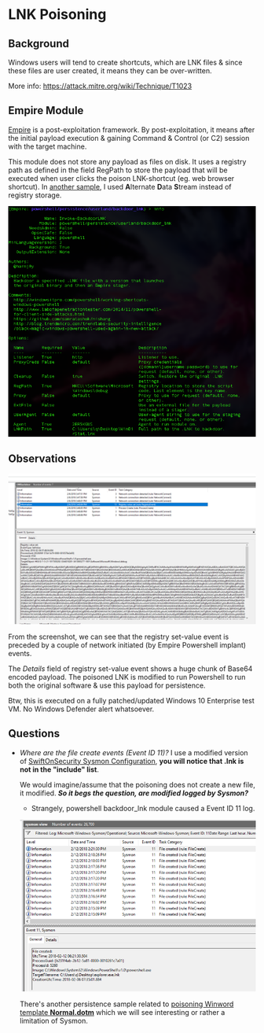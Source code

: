 # LNK Poisoning

## Background
Windows users will tend to create shortcuts, which are LNK files & since these files are user created, it means they can be over-written. 

More info: https://attack.mitre.org/wiki/Technique/T1023

## Empire Module

[Empire](https://github.com/EmpireProject/Empire) is a post-exploitation framework. By post-exploitation, it means after the initial payload execution & gaining Command & Control (or C2) session with the target machine.

This module does not store any payload as files on disk. It uses a registry path as defined in the field RegPath to store the payload that will be executed when user clicks the poison LNK-shortcut (eg. web browser shortcut). In [another sample](https://github.com/jymcheong/SysmonResources/tree/master/6.%20Sample%20Data/stage%202%20(Get%20In)/3.%20install%20payloads/(Type%202)%20Abuse%20userland%20schedule-task), I used **A**lternate **D**ata **S**tream instead of registry storage. 

![](img/backdoorLNK.png)

## Observations
![](img/regsetvalue.png)

From the screenshot, we can see that the registry set-value event is preceded by a couple of network initiated (by Empire Powershell implant) events. 

The *Details* field of registry set-value event shows a huge chunk of Base64 encoded payload. The poisoned LNK is modified to run Powershell to run both the original software & use this payload for persistence. 

Btw, this is executed on a fully patched/updated Windows 10 Enterprise test VM. No Windows Defender alert whatsoever.


## Questions
* *Where are the file create events (Event ID 11)?* I use a modified version of [SwiftOnSecurity Sysmon Configuration](https://github.com/SwiftOnSecurity/sysmon-config/blob/f24dc224a9484f91f3ebc66b87c7eb161149f899/sysmonconfig-export.xml#L458), **you will notice that .lnk is not in the "include" list**. 

  We would imagine/assume that the poisoning does not create a new file, it modified. ***So it begs the question, are modified logged by Sysmon?***

  * Strangely, powershell backdoor_lnk module caused a Event ID 11 log. 

  ![](img/filecreateevent.png)

  There's another persistence sample related to [poisoning Winword template **Normal.dotm**](https://github.com/jymcheong/SysmonResources/tree/master/6.%20Sample%20Data/stage%202%20(Get%20In)/3.%20install%20payloads/(Type%202)%20Abuse%20Winword%20Normal%20dotm) which we will see interesting or rather a limitation of Sysmon.
